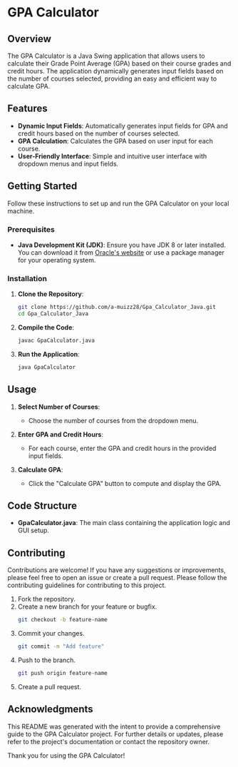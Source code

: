 # GPA Calculator

## Overview

The GPA Calculator is a Java Swing application that allows users to calculate their Grade Point Average (GPA) based on their course grades and credit hours. The application dynamically generates input fields based on the number of courses selected, providing an easy and efficient way to calculate GPA.

## Features

- **Dynamic Input Fields**: Automatically generates input fields for GPA and credit hours based on the number of courses selected.
- **GPA Calculation**: Calculates the GPA based on user input for each course.
- **User-Friendly Interface**: Simple and intuitive user interface with dropdown menus and input fields.

## Getting Started

Follow these instructions to set up and run the GPA Calculator on your local machine.

### Prerequisites

- **Java Development Kit (JDK)**: Ensure you have JDK 8 or later installed. You can download it from [Oracle's website](https://www.oracle.com/java/technologies/javase-downloads.html) or use a package manager for your operating system.

### Installation

1. **Clone the Repository**:
    ```bash
    git clone https://github.com/a-muizz28/Gpa_Calculator_Java.git
    cd Gpa_Calculator_Java
    ```

2. **Compile the Code**:
    ```bash
    javac GpaCalculator.java
    ```

3. **Run the Application**:
    ```bash
    java GpaCalculator
    ```

## Usage

1. **Select Number of Courses**:
   - Choose the number of courses from the dropdown menu.

2. **Enter GPA and Credit Hours**:
   - For each course, enter the GPA and credit hours in the provided input fields.

3. **Calculate GPA**:
   - Click the "Calculate GPA" button to compute and display the GPA.

## Code Structure

- **GpaCalculator.java**: The main class containing the application logic and GUI setup.

## Contributing

Contributions are welcome! If you have any suggestions or improvements, please feel free to open an issue or create a pull request. Please follow the contributing guidelines for contributing to this project.

1. Fork the repository.
2. Create a new branch for your feature or bugfix.
    ```bash
    git checkout -b feature-name
    ```
3. Commit your changes.
    ```bash
    git commit -m "Add feature"
    ```
4. Push to the branch.
    ```bash
    git push origin feature-name
    ```
5. Create a pull request.

## Acknowledgments

This README was generated with the intent to provide a comprehensive guide to the GPA Calculator project. For further details or updates, please refer to the project's documentation or contact the repository owner.

Thank you for using the GPA Calculator!








